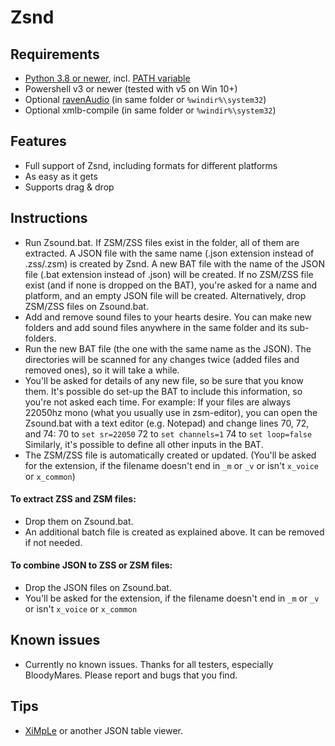 # Zsnd

## Requirements
- [Python 3.8 or newer](https://www.python.org/downloads/), incl. [PATH variable](https://cloudacademy.com/wp-content/uploads/2020/01/Python-Windows-installer.png)
- Powershell v3 or newer (tested with v5 on Win 10+)
- Optional [ravenAudio](https://discord.com/channels/449510825385000960/459862699870781451/934369862841688154) (in same folder or `%windir%\system32`)
- Optional xmlb-compile (in same folder or `%windir%\system32`)

## Features
- Full support of Zsnd, including formats for different platforms
- As easy as it gets
- Supports drag & drop

## Instructions
- Run Zsound.bat.
  If ZSM/ZSS files exist in the folder, all of them are extracted.
  A JSON file with the same name (.json extension instead of .zss/.zsm) is created by Zsnd.
  A new BAT file with the name of the JSON file (.bat extension instead of .json) will be created.
  If no ZSM/ZSS file exist (and if none is dropped on the BAT), you're asked for a name and platform,
  and an empty JSON file will be created.
  Alternatively, drop ZSM/ZSS files on Zsound.bat.
- Add and remove sound files to your hearts desire.
  You can make new folders and add sound files anywhere in the same folder and its sub-folders.
- Run the new BAT file (the one with the same name as the JSON).
  The directories will be scanned for any changes twice (added files and removed ones), so it will take a while.
- You'll be asked for details of any new file, so be sure that you know them.
  It's possible do set-up the BAT to include this information, so you're not asked each time.
  For example: If your files are always 22050hz mono (what you usually use in zsm-editor),
  you can open the Zsound.bat with a text editor (e.g. Notepad) and change lines 70, 72, and 74:
  70 to `set sr=22050`
  72 to `set channels=1`
  74 to `set loop=false`
  Similarly, it's possible to define all other inputs in the BAT.
- The ZSM/ZSS file is automatically created or updated.
  (You'll be asked for the extension, if the filename doesn't end in `_m` or `_v` or isn't `x_voice` or `x_common`)

#### To extract ZSS and ZSM files:
- Drop them on Zsound.bat.
- An additional batch file is created as explained above. It can be removed if not needed.

#### To combine JSON to ZSS or ZSM files:
- Drop the JSON files on Zsound.bat.
- You'll be asked for the extension, if the filename doesn't end in `_m` or `_v` or isn't `x_voice` or `x_common`

## Known issues
- Currently no known issues. Thanks for all testers, especially BloodyMares. Please report and bugs that you find.

## Tips
- [XiMpLe](http://www.ximple.cz/download.php) or another JSON table viewer.
